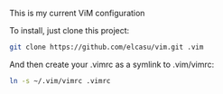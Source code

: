 This is my current ViM configuration

To install, just clone this project:

``` bash
git clone https://github.com/elcasu/vim.git .vim
```

And then create your .vimrc as a symlink to .vim/vimrc:

``` bash
ln -s ~/.vim/vimrc .vimrc
```

